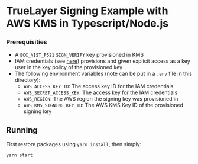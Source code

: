 # TrueLayer Signing Example with AWS KMS in Typescript/Node.js

### Prerequisities

- A `ECC_NIST_P521` `SIGN_VERIFY` key provisioned in KMS
- IAM credentials (see [here](https://docs.aws.amazon.com/sdkref/latest/guide/access-iam-users.html)) provisions and given explicit access as a key user in the key policy of the provisioned key
- The following environment variables (note can be put in a `.env` file in this directory):
  - `AWS_ACCESS_KEY_ID`: The access key ID for the IAM credentials
  - `AWS_SECRET_ACCESS_KEY`: The access key for the IAM credentials
  - `AWS_REGION`: The AWS region the signing key was provisioned in
  - `AWS_KMS_SIGNING_KEY_ID`: The AWS KMS Key ID of the provisioned signing key

## Running

First restore packages using `yarn install`, then simply: 

```bash
yarn start
```